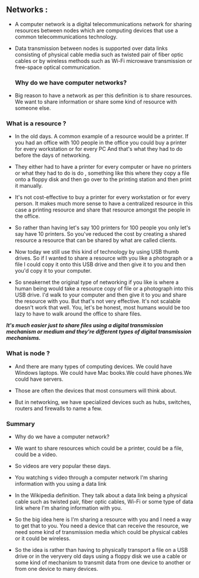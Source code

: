 
## Networks :
- A computer network is a digital telecommunications network for sharing resources between nodes which are computing devices that use a common telecommunications technology.

- Data transmission between nodes is supported over data links consisting of physical cable media such as twisted pair of fiber optic cables or by wireless methods such as Wi-Fi microwave transmission or free-space optical communication.

  ### Why do we have computer networks?
 -  Big reason to have a network as per this definition is to share resources. We want to share information or share some      kind of resource with someone else.

  ### What is a resource ?
 - In the old days. A common example of a resource would be a printer. If you had an office with 100 people in the office 
  you could buy a printer for every workstation or for every PC And that's what they had to do before the days of 
  networking.

 - They either had to have a printer for every computer or have no printers or what they had to do is do , something like 
  this where they copy a file onto a floppy disk and then go over to the printing station and then print it manually.

 - It's not cost-effective to buy a printer for every workstation or for every person. It makes much more sense to have a 
  centralized resource in this case a printing resource and share that resource amongst the people in the office.

- So rather than having let's say 100 printers for 100 people you only let's say have 10 printers. So you've reduced the 
 cost by creating a shared resource a resource that can be shared by what are called clients.

- Now today we still use this kind of technology by using USB thumb drives. So if I wanted to share a resource with you like a photograph or a file I could copy it onto this USB drive and then give it to you and then you'd copy it to your computer.

- So sneakernet the original type of networking if you like is where a human being would take a resource copy of file or a photograph into this USB drive. I'd walk to your computer and then give it to you and share the resource with you.
But that's not very effective. It's not scalable doesn't work that well. You, let's be honest, most humans would be too lazy to have to walk around the office to share files.

***It's much easier just to share files using a digital transmission mechanism or medium and they're different types of digital transmission mechanisms.***
  

  ### What is node ?
  - And there are many types of computing devices. We could have Windows laptops. We could have Mac books.We could have         phones.We could have servers.

- Those are often the devices that most consumers will think about.

- But in networking, we have specialized devices such as hubs, switches, routers and firewalls to name a few.

### Summary 

- Why do we have a computer network? 

- We want to share resources which could be a printer, could be a file, could be a video.

- So videos are very popular these days.

- You watching s video through a computer network I'm sharing  information with you using a data link

- In the Wikipedia definition. They talk about a data link being a physical cable such as twisted pair, fiber optic cables, Wi-Fi or some type of data link where I'm sharing information with you.

- So the big idea here is I'm sharing a resource with you and I need a way to get that to you. You need a device that can receive the resource, we need some kind of transmission media which could be physical cables or it could be wireless.

- So the idea is rather than having to physically transport a file on a USB drive or in the veryvery old days using a floppy disk we use a cable or some kind of mechanism to transmit data from one device to another or from one device to many devices.
